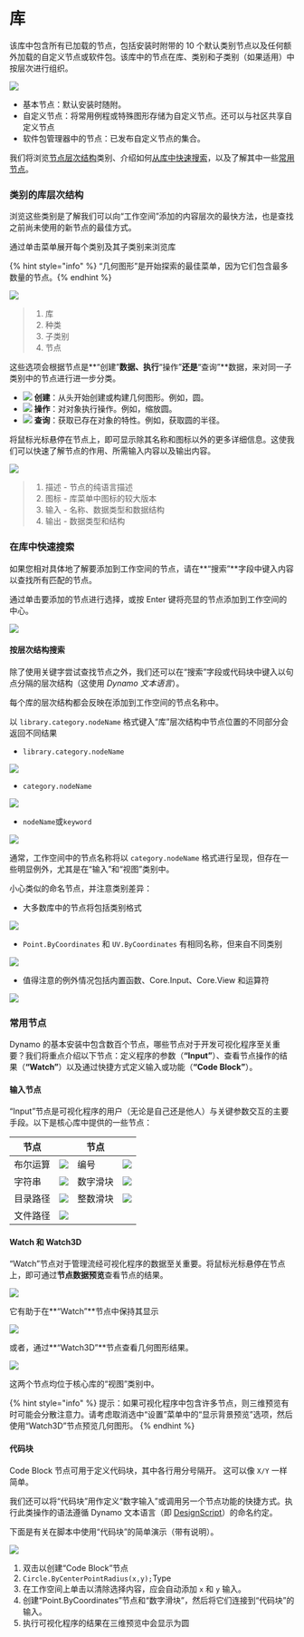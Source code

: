 # 库

该库中包含所有已加载的节点，包括安装时附带的 10 个默认类别节点以及任何额外加载的自定义节点或软件包。该库中的节点在库、类别和子类别（如果适用）中按层次进行组织。

![](<images/3-2/library - library UI.jpg>)

* 基本节点：默认安装时随附。
* 自定义节点：将常用例程或特殊图形存储为自定义节点。还可以与社区共享自定义节点
* 软件包管理器中的节点：已发布自定义节点的集合。

我们将浏览[节点层次结构](3-3\_dynamo\_libraries.md#library-hierarchy-for-categories)类别、介绍如何[从库中快速搜索](3-3\_dynamo\_libraries.md#quick-search-in-library)，以及了解其中一些[常用节点](3-3\_dynamo\_libraries.md#frequently-used-nodes)。

### 类别的库层次结构

浏览这些类别是了解我们可以向“工作空间”添加的内容层次的最快方法，也是查找之前尚未使用的新节点的最佳方式。

通过单击菜单展开每个类别及其子类别来浏览库

{% hint style="info" %}
“几何图形”是开始探索的最佳菜单，因为它们包含最多数量的节点。{% endhint %}

![](<images/3-2/library  - modified and resize library categories.jpg>)

> 1. 库
> 2. 种类
> 3. 子类别
> 4. 节点

这些选项会根据节点是**“创建”**数据、执行**“操作”**还是**“查询”**数据，来对同一子类别中的节点进行进一步分类。

* ![](<images/3-2/user interface - create.jpg>) **创建**：从头开始创建或构建几何图形。例如，圆。
* ![](<images/3-2/user interface - action.jpg>) **操作**：对对象执行操作。例如，缩放圆。
* ![](<images/3-2/user interface - query.jpg>) **查询**：获取已存在对象的特性。例如，获取圆的半径。

将鼠标光标悬停在节点上，即可显示除其名称和图标以外的更多详细信息。这使我们可以快速了解节点的作用、所需输入内容以及输出内容。

![](<images/3-2/user interface - node description.jpg>)

> 1. 描述 - 节点的纯语言描述
> 2. 图标 - 库菜单中图标的较大版本
> 3. 输入 - 名称、数据类型和数据结构
> 4. 输出 - 数据类型和结构

### 在库中快速搜索

如果您相对具体地了解要添加到工作空间的节点，请在**“搜索”**字段中键入内容以查找所有匹配的节点。

通过单击要添加的节点进行选择，或按 Enter 键将亮显的节点添加到工作空间的中心。

![](<images/3-2/user interface - search.jpg>)

#### 按层次结构搜索

除了使用关键字尝试查找节点之外，我们还可以在“搜索”字段或代码块中键入以句点分隔的层次结构（这使用 _Dynamo 文本语言_）。

每个库的层次结构都会反映在添加到工作空间的节点名称中。

以 `library.category.nodeName` 格式键入“库”层次结构中节点位置的不同部分会返回不同结果

* `library.category.nodeName`

![](<images/3-2/library - search by hierarchy geometry point by coordinates (1).jpg>)

* `category.nodeName`

![](<images/3-2/library - search by hierarchy 2 point by coordinates.jpg>)

* `nodeName`或`keyword`

![](<images/3-2/library - search by hierarchy 3 by coordinates.jpg>)

通常，工作空间中的节点名称将以 `category.nodeName` 格式进行呈现，但存在一些明显例外，尤其是在“输入”和“视图”类别中。

小心类似的命名节点，并注意类别差异：

* 大多数库中的节点将包括类别格式

![](<images/3-2/library - node category differences 1.jpg>)

* `Point.ByCoordinates` 和 `UV.ByCoordinates` 有相同名称，但来自不同类别

![](<images/3-2/library - node category differences 2.jpg>)

* 值得注意的例外情况包括内置函数、Core.Input、Core.View 和运算符

![](<images/3-2/library - node category differences 3.jpg>)

### 常用节点

Dynamo 的基本安装中包含数百个节点，哪些节点对于开发可视化程序至关重要？我们将重点介绍以下节点：定义程序的参数（**“Input”**）、查看节点操作的结果（**“Watch”**）以及通过快捷方式定义输入或功能（**“Code Block”**）。

#### 输入节点

“Input”节点是可视化程序的用户（无论是自己还是他人）与关键参数交互的主要手段。以下是核心库中提供的一些节点：

| 节点 |                                                | 节点 |                                                |
| -------------- | ---------------------------------------------- | -------------- | ---------------------------------------------- |
| 布尔运算 | ![](<images/3-2/library - boolean.jpg>) | 编号 | ![](<images/3-2/library - number.jpg>) |
| 字符串 | ![](<images/3-2/library - string.jpg>) | 数字滑块 | ![](<images/3-2/library - number slider.jpg>) |
| 目录路径 | ![](<images/3-2/library - directory path.jpg>) | 整数滑块 | ![](<images/3-2/library - integer slider.jpg>) |
| 文件路径 | ![](<images/3-2/library - file path.jpg>) |                |                                                |

#### Watch 和 Watch3D

“Watch”节点对于管理流经可视化程序的数据至关重要。将鼠标光标悬停在节点上，即可通过**节点数据预览**查看节点的结果。

![](<images/3-2/library - node preview.jpg>)

它有助于在**“Watch”**节点中保持其显示

![](<images/3-2/library - watch node.jpg>)

或者，通过**“Watch3D”**节点查看几何图形结果。

![](<images/3-2/library - watch3d node.gif>)

这两个节点均位于核心库的“视图”类别中。

{% hint style="info" %}
提示：如果可视化程序中包含许多节点，则三维预览有时可能会分散注意力。请考虑取消选中“设置”菜单中的“显示背景预览”选项，然后使用“Watch3D”节点预览几何图形。
{% endhint %}

#### 代码块

Code Block 节点可用于定义代码块，其中各行用分号隔开。 这可以像 `X/Y` 一样简单。

我们还可以将“代码块”用作定义“数字输入”或调用另一个节点功能的快捷方式。执行此类操作的语法遵循 Dynamo 文本语言（即 [DesignScript](../coding-in-dynamo/7\_code-blocks-and-design-script/7-2\_design-script-syntax.md)）的命名约定。

下面是有关在脚本中使用“代码块”的简单演示（带有说明）。

![](<images/3-2/library - code block demo.gif>)

1. 双击以创建“Code Block”节点
2. `Circle.ByCenterPointRadius(x,y);`Type
3. 在工作空间上单击以清除选择内容，应会自动添加 `x` 和 `y` 输入。
4. 创建“Point.ByCoordinates”节点和“数字滑块”，然后将它们连接到“代码块”的输入。
5. 执行可视化程序的结果在三维预览中会显示为圆
